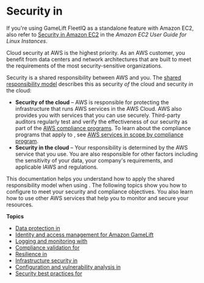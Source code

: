 # Security in<a name="security"></a>

If you're using GameLift FleetIQ as a standalone feature with Amazon EC2, also refer to [Security in Amazon EC2](https://docs.aws.amazon.com/AWSEC2/latest/UserGuide/ec2-security.html) in the *Amazon EC2 User Guide for Linux Instances*\.

Cloud security at AWS is the highest priority\. As an AWS customer, you benefit from data centers and network architectures that are built to meet the requirements of the most security\-sensitive organizations\.

Security is a shared responsibility between AWS and you\. The [shared responsibility model](http://aws.amazon.com/compliance/shared-responsibility-model/) describes this as security *of* the cloud and security *in* the cloud:
+ **Security of the cloud** – AWS is responsible for protecting the infrastructure that runs AWS services in the AWS Cloud\. AWS also provides you with services that you can use securely\. Third\-party auditors regularly test and verify the effectiveness of our security as part of the [AWS compliance programs](http://aws.amazon.com/compliance/programs/)\. To learn about the compliance programs that apply to , see [AWS services in scope by compliance program](http://aws.amazon.com/compliance/services-in-scope/)\.
+ **Security in the cloud** – Your responsibility is determined by the AWS service that you use\. You are also responsible for other factors including the sensitivity of your data, your company's requirements, and applicable lAWS and regulations\. 

This documentation helps you understand how to apply the shared responsibility model when using \. The following topics show you how to configure to meet your security and compliance objectives\. You also learn how to use other AWS services that help you to monitor and secure your resources\. 

**Topics**
+ [Data protection in](data-protection.md)
+ [Identity and access management for Amazon GameLift](security-iam.md)
+ [Logging and monitoring with](logging-and-monitoring.md)
+ [Compliance validation for](gamelift-compliance.md)
+ [Resilience in](disaster-recovery-resiliency.md)
+ [Infrastructure security in](infrastructure-security.md)
+ [Configuration and vulnerability analysis in](vulnerability-analysis-management.md)
+ [Security best practices for](security-best-practices.md)